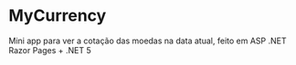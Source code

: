 # MyCurrency
Mini app para ver a cotação das moedas na data atual, feito em ASP .NET Razor Pages + .NET 5 
